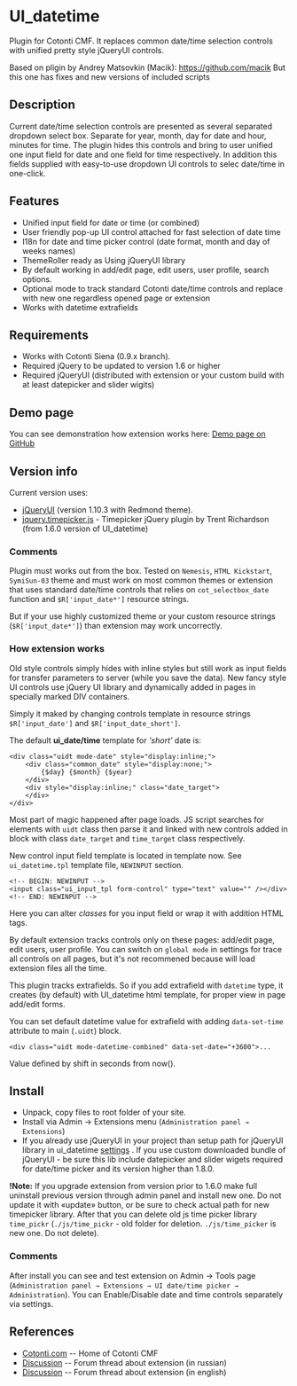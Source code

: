 UI_datetime 
===========

Plugin for Cotonti CMF. It replaces common date/time selection controls with
unified pretty style jQueryUI controls.

Based on pligin by Andrey Matsovkin (Macik): https://github.com/macik
But this one has fixes and new versions of included scripts

Description
-----------

Current date/time selection controls are presented as several separated dropdown select box.
Separate for year, month, day for date and hour, minutes for time.
The plugin hides this controls and bring to user unified one input field for date
and one field for time respectively. In addition this fields supplied with
easy-to-use dropdown UI controls to selec date/time in one-click.

Features
--------

* Unified input field for date or time (or combined)
* User friendly pop-up UI control attached for fast selection of date time
* I18n for date and time picker control (date format, month and day of weeks names)
* ThemeRoller ready as Using jQueryUI library 
* By default working in add/edit page, edit users, user profile, search options.
* Optional mode to track standard Cotonti date/time controls and replace with new one regardless opened page or extension
* Works with datetime extrafields 

Requirements
------------

* Works with Cotonti Siena (0.9.x branch).
* Required jQuery to be updated to version 1.6 or higher
* Required jQueryUI (distributed with extension or your custom build with at least datepicker and slider wigits)  

Demo page
---------

You can see demonstration how extension works here: [Demo page on GitHub](http://macik.github.io/cot_ui_datetime/demo.html)

Version info
------------

Current version uses:
* [jQueryUI](http://www.jqueryui.com) (version 1.10.3 with Redmond theme).
* [jquery.timepicker.js](http://trentrichardson.com/examples/timepicker/) - Timepicker jQuery plugin by Trent Richardson (from 1.6.0 version of UI_datetime)


### Comments

Plugin must works out from the box. Tested on `Nemesis`, `HTML Kickstart`, `SymiSun-03` 
theme and must work on most common themes or extension that uses standard date/time controls 
that relies on `cot_selectbox_date` function and `$R['input_date*']` resource strings.

But if your use highly customized theme or your custom resource strings (`$R['input_date*']`) than
extension may work uncorrectly.


### How extension works

Old style controls simply hides with inline styles but still work as input fields for transfer 
parameters to server (while you save the data).
New fancy style UI controls use jQuery UI library and dynamically added in pages in specially 
marked DIV containers. 

Simply it maked by changing controls template in resource strings `$R['input_date']` 
and `$R['input_date_short']`.

The default __ui_date/time__ template for _'short'_ date is:

    <div class="uidt mode-date" style="display:inline;">
		<div class="common_date" style="display:none;">
			{$day} {$month} {$year}
		</div>
		<div style="display:inline;" class="date_target">
		</div>
	</div> 


Most part of magic happened after page loads. JS script searches for elements 
with `uidt` class then 
parse it and linked with new controls added in block with class `date_target` 
and `time_target` class respectively. 
   
New control input field template is located in template now. See `ui_datetime.tpl` template file, `NEWINPUT` section. 

	<!-- BEGIN: NEWINPUT -->
	<input class="ui_input_tpl form-control" type="text" value="" /></div>
	<!-- END: NEWINPUT -->

Here you can alter _classes_ for you input field or wrap it with addition HTML tags.

By default extension tracks controls only on these pages: add/edit page, edit users, user profile.
You can switch on `global mode` in settings for trace all controls on all pages, but it's not recommened because will load extension files all the time.

This plugin tracks extrafields. So if you add extrafield with `datetime` type, it creates (by default) with UI_datetime html template, for proper view in page add/edit forms.

You can set default datetime value for extrafield with adding `data-set-time` attribute to main (`.uidt`) block.

	<div class="uidt mode-datetime-combined" data-set-date="+3600">... 

Value defined by shift in seconds from now().

Install
-------

* Unpack, copy files to root folder of your site.
* Install via Admin → Extensions menu (`Administration panel → Extensions`)
* If you already use jQueryUI in your project than setup path for jQueryUI library 
in ui_datetime [settings](www.example.com/admin/config?n=edit&o=plug&p=ui_datetime) .
If you use custom downloaded bundle of jQueryUI - be sure this lib include datepicker and slider wigets required for date/time picker and its version higher than 1.8.0.

**!Note:** If you upgrade extension from version prior to 1.6.0 make full uninstall previous version 
through admin panel and install new one. Do not update it with «update» button, or be sure 
to check actual path for new timepicker library. After that you can delete old js time picker library `time_pickr`
(`./js/time_pickr` - old folder for deletion. `./js/time_picker` is new one. Do not delete).

### Comments

After install you can see and test extension on Admin → Tools page
(`Administration panel → Extensions → UI date/time picker → Administration`).
You can Enable/Disable date and time controls separately via settings.


References
----------

* [Cotonti.com](http://Cotonti.com/) -- Home of Cotonti CMF
* [Discussion](http://www.cotonti.com/forums/?m=posts&q=7105) -- Forum thread about extension (in russian)
* [Discussion](http://www.cotonti.com/forums?m=posts&q=7118) -- Forum thread about extension (in english)


